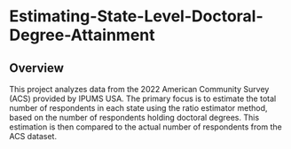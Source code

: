 # Estimating-State-Level-Doctoral-Degree-Attainment

## Overview

This project analyzes data from the 2022 American Community Survey (ACS) provided by IPUMS USA. The primary focus is to estimate the total number of respondents in each state using the ratio estimator method, based on the number of respondents holding doctoral degrees. This estimation is then compared to the actual number of respondents from the ACS dataset.
